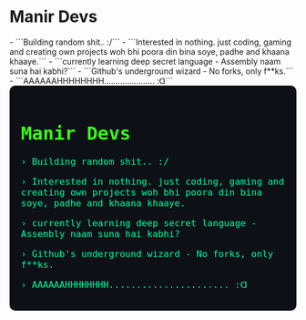 <h1>Manir Devs</h1>
- ```Building random shit.. :/```
- ```Interested in nothing. just coding, gaming and creating own projects woh bhi poora din bina soye, padhe and khaana khaaye.```
- ```currently learning deep secret language - Assembly naam suna hai kabhi?```
- ```Github's underground wizard - No forks, only f**ks.```
- ```AAAAAAHHHHHHHH...................... :ᗡ```



<div style="background-color:#0d1117; color:#00ff9f; font-family:monospace; padding:20px; border-radius:10px; font-size:16px;">
  <h1 style="color:#39ff14;">Manir Devs</h1>
  <p>› Building random shit.. :/</p>
  <p>› Interested in nothing. just coding, gaming and creating own projects woh bhi poora din bina soye, padhe and khaana khaaye.</p>
  <p>› currently learning deep secret language - Assembly naam suna hai kabhi?</p>
  <p>› Github's underground wizard - No forks, only f**ks.</p>
  <p>› AAAAAAHHHHHHHH...................... :ᗡ</p>
</div>


<!---
- Passionate about building innovative and experimental projects.

- Enthusiastic coder and gamer — often lost in personal creations with deep focus and dedication.

- Currently exploring low-level programming and systems architecture (yes, learning Assembly 🔍).

- Creative contributor on GitHub – prefer building original solutions over forking.

- Always excited by the chaos of ideas and turning them into something real.


--->
